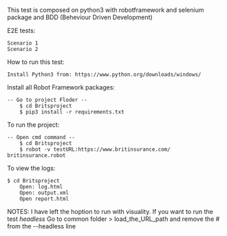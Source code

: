 This test is composed on python3 with robotframework and selenium package and BDD (Beheviour Driven Development)

E2E tests:

	Scenario 1
	Scenario 2

How to run this test:

	Install Python3 from: https://www.python.org/downloads/windows/

Install all Robot Framework packages:

	-- Go to project Floder --
		$ cd Britsproject
		$ pip3 install -r requirements.txt


To run the project:

	-- Open cmd command --
		$ cd Britsproject
		$ robot -v testURL:https://www.britinsurance.com/ britinsurance.robot

To view the logs:

	$ cd Britsproject
		Open: log.html
		Open: output.xml
		Open report.html


NOTES:
	I have left the hoption to run with visuality.
	If you want to run the test *headless*
	Go to common folder > load_the_URL_path
	and remove the # from the --headless line
